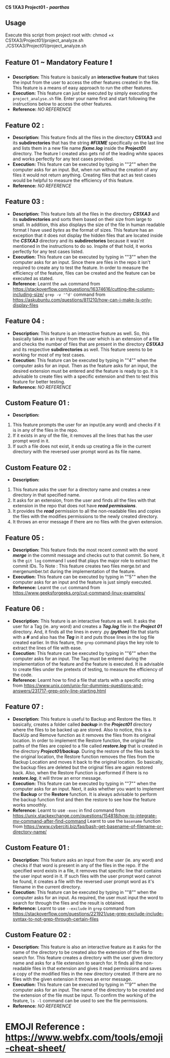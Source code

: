 #### CS 1XA3 Project01 - ***paarthas***

## Usage
   Execute this script from project root with:
chmod +x CS1XA3/Project01/project_analyze.sh ./CS1XA3/Project01/project_analyze.sh


## Feature 01 ~ Mandatory Feature :heavy_exclamation_mark: 
- **Description:** This feature is basically an **interactive feature** that takes the input from the user to access the other features created in the file. This feature is a means of easy approach to run the other features.
- **Execution:**  This feature can just be executed by simply executing the `project_analyse.sh` file. Enter your name first and start following the instructions below to access the other features.
- **Reference:** *NO REFERENCE*

## Feature 02 :
- **Description:** This feature finds all the files in the directory **CS1XA3** and its **subdirectories** that has the string ***#FIXME*** specifically on the last line and lists them in a new file name ***fixme.log*** inside the 
**Project01** directory.
The feature I created also gets rid of the leading white spaces and works perfectly for any test cases provided.
- **Execution:** This feature can be executed by typing in ""2"" when the computer asks for an input. But, when run without the creation of any files it would not return anything. Creating files that act as test cases would be helpful to
measure the efficiency of this feature.
- **Reference:** *NO REFERENCE*

## Feature 03 : 
- **Description:** This feature lists all the files in the directory ***CS1XA3*** and its **subdirectories** and sorts them based on their size from large to small. In addition, this also displays the size of the file in human readable
format
I have used *bytes* as the format of sizes. This feature has an exception that it does not display the hidden files that are located inside the ***CS1XA3*** directory and its **subdirectories** because it was'nt mentioned in the
instructions to do so. Inspite of that hold, it works perfectly for any test cases listed.
- **Execution:** This feature can be executed by typing in ""3"" when the computer asks for an input. Since there are files in the repo it isn't required to create any to test the feature. In order to measure the efficiency of the 
feature, files can be created and the feature can be executed as stated.
- **Reference:** Learnt the `awk` command from https://stackoverflow.com/questions/16374616/cutting-the-column-including-size/ `grep -v '^d'` command from https://askubuntu.com/questions/811210/how-can-i-make-ls-only-display-files

## Feature 04 :
- **Description:** This feature is an interactive feature as well. So, this basically takes in an input from the user which is an extension of a file and checks the number of files that are present in the directory ***CS1XA3*** and its
respective **subdirectories** as well. This feature seems to be working for most of my test cases.
- **Execution:** This feature can be executed by typing in ""4"" when the computer asks for an input. Then as the feature asks for an input, the desired extension must be entered and the feature is ready to go.
It is advisable to create files with a specific extension and then to test this feature for better testing.
- **Reference:** *NO REFERENCE*

## Custom Feature 01 :
- **Description:**
1. This feature prompts the user for an input(ie.any word) and checks if it is in any of the files in the repo.
2. If it exists in any of the file, it removes all the lines that has the user prompt word in it.
3. If such a file does not exist, it ends up creating a file in the current directory with the reversed user prompt word as its file name.

## Custom Feature 02 :
- **Description:**
1. This feature asks the user for a directory name and creates a new directory in that specified name.
2. It asks for an extension, from the user and finds all the files with that extension in the repo that does not have ***read permissions***.
3. It provides the ***read*** permission to all the non-readable files and copies the files with the modifies permissions to the newly created directory.
4. It throws an error message if there are no files with the given extension.  

## Feature 05 :
- **Description:** This feature finds the most recent commit with the word ***merge*** in the commit message and checks out to that commit. So here, it is the `git log` command I used that plays the major role to extract the commit IDs. 
To Note : This feature creates two files merge.txt and mergenumber.txt during the implementation of the feature.     
- **Execution:** This feature can be executed by typing in ""5"" when the computer asks for an input and the feature is just simply executed. 
- **Reference:** Learnt the `cut` command from https://www.geeksforgeeks.org/cut-command-linux-examples/ 

## Feature 06 :
- **Description:** This feature is an interactive feature as well. It asks the user for a Tag (ie. any word) and creates a ***Tag.log*** file in the ***Project 01*** directory. And, it finds all the lines in every .py ***(python)*** file
that starts with a **#** and also has the ***Tag*** in it and puts those lines in the log file created earlier. In this feature, the `grep` command plays the key role to extract the lines of file with ease.  
- **Execution:** This feature can be executed by typing in ""6"" when the computer asks for an input. The Tag must be entered during the implementation of the feature and the feature is executed. It is advisable 
to create files under the pretexts of testing, to measure the efficiency of the code. 
- **Reference:** Learnt how to find a file that starts with a specific string from https://www.unix.com/unix-for-dummies-questions-and-answers/231717-grep-only-line-starting.html
               
## Feature 07 :
- **Description:** This feature is useful to Backup and Restore the files. It basically, creates a folder called ***backup*** in the ***Project01*** directory where the files to be backed up are stored. Also to notice, this is a BackUp 
and Remove function as it removes the files from its original location. In order to implement the Restore function, the original file paths of the files are copied to a file called ***restore.log*** that is created in the directory 
***Project01/backup***. During the restore of the files back to the original location, the Restore function removes the files from the Backup Location and moves it back to the original location. So basically, the backup files are deleted but
the original files are again restored back. Also, when the Restore Function is performed if there is no ***restore.log***, it will throw an error message. 
- **Execution:** This feature can be executed by typing in ""7"" when the computer asks for an input. Next, it asks whether you want to implement the **Backup** or the **Restore** function. It is always advisable to perform the 
backup function first and then the restore to see how the feature works smoothly. 
- **Reference:** Learnt to use `-exec` in find command from https://unix.stackexchange.com/questions/154818/how-to-integrate-mv-command-after-find-command
                 Learnt to use the `basename` function from https://www.cyberciti.biz/faq/bash-get-basename-of-filename-or-directory-name/

## Custom Feature 01 :
- **Description:** This feature asks an input from the user (ie. any word) and checks if that word is present in any of the files in the repo. If the specified word exists in a file, it removes that 
specific line that contains the user input word in it. If such files with the user prompt word cannot be found, it creates a file with the reversed user prompt word as it's filename in the current directory. 
- **Execution:** This feature can be executed by typing in ""8"" when the computer asks for an input. As required, the user must input the word to search for through the files and the result is obtained.   
- **Reference:** Learnt to use `--exclude` in `grep` command from https://stackoverflow.com/questions/221921/use-grep-exclude-include-syntax-to-not-grep-through-certain-files 

## Custom Feature 02 :
- **Description:** This feature is also an interactive feature as it asks for the name of the directory to be created also the extension of the file to search for. This feature creates a directory with the user given directory name
and asks for a file extension to search for. It finds all the non-readable files in that extension and gives it read permissions and saves a copy of the modified files in the new directory created. If there are no files with the given 
extension it throws an error message. 
- **Execution:** This feature can be executed by typing in ""9"" when the computer asks for an input. The name of the directory to be created and the extension of the file must be input. To confirm the working of the feature, `ls -l`
command can be used to see the file permissions.
- **Reference:** *NO REFERENCE*  

# EMOJI Reference : https://www.webfx.com/tools/emoji-cheat-sheet/ 
